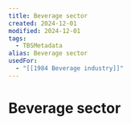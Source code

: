 ```yaml
---
title: Beverage sector
created: 2024-12-01
modified: 2024-12-01
tags:
  - TBSMetadata
alias: Beverage sector
usedFor:
  - "[[1984 Beverage industry]]"
---
```

# Beverage sector

